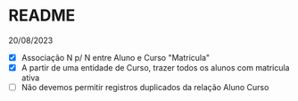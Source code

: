 # README

20/08/2023

- [X] Associação N p/ N entre Aluno e Curso "Matricula"
- [X] A partir de uma entidade de Curso, trazer todos os alunos com matricula ativa
- [ ] Não devemos permitir registros duplicados da relação Aluno Curso